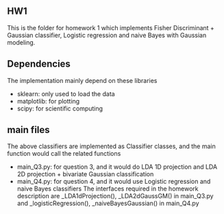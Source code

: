 ## HW1
This is the folder for homework 1 which implements Fisher Discriminant + Gaussian classifier, Logistic regression and naive Bayes with Gaussian modeling.

## Dependencies
The implementation mainly depend on these libraries
- sklearn: only used to load the data
- matplotlib: for plotting
- scipy: for scientific computing

## main files
The above classifiers are implemented as Classifier classes, and the main function would call the related functions
- main_Q3.py: for question 3, and it would do LDA 1D projection and LDA 2D projection + bivariate Gaussian classification
- main_Q4.py: for question 4, and it would use Logistic regression and naive Bayes classifiers
The interfaces required in the homework description are _LDA1dProjection(), _LDA2dGaussGM() in main_Q3.py and _logisticRegression(), _naiveBayesGaussian() in main_Q4.py
